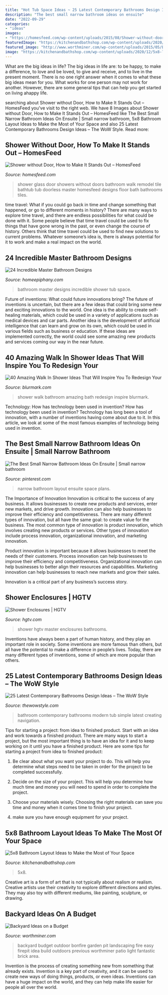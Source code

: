 ```yaml
---
title: "Hot Tub Space Ideas ~ 25 Latest Contemporary Bathrooms Design Ideas – The Wow Style"
description: "The best small narrow bathroom ideas on ensuite"
date: "2022-09-29"
categories:
- "ideas"
images:
- "https://homesfeed.com/wp-content/uploads/2015/08/Shower-without-door-with-transparent-glass-panels-and-multiple-showerheads-a-heldhand-showerhead-built-in-bathtub-fixture.jpg"
featuredImage: "https://kitchenandbathshop.com/wp-content/uploads/2020/12/5x8-layout-tips-1365x2048.jpg"
featured_image: "http://www.worthminer.com/wp-content/uploads/2015/05/Backyard-Landscaping-Ideas-on-a-Budget-35.jpg"
image: "https://kitchenandbathshop.com/wp-content/uploads/2020/12/5x8-layout-tips-1365x2048.jpg"
---
```



What are the big ideas in life?
The big ideas in life are: to be happy, to make a difference, to love and be loved, to give and receive, and to live in the present moment. There is no one right answer when it comes to what these big ideas mean for you. What works for one person may not work for another. However, there are some general tips that can help you get started on living ahappy life.

	

		
searching about Shower without Door, How to Make It Stands Out – HomesFeed you've visit to the right web. We have 8 Images about Shower without Door, How to Make It Stands Out – HomesFeed like The Best Small Narrow Bathroom Ideas On Ensuite | Small narrow bathroom, 5x8 Bathroom Layout Ideas to Make the Most of Your Space and also 25 Latest Contemporary Bathrooms Design Ideas – The WoW Style. Read more:
		
    
## Shower Without Door, How To Make It Stands Out – HomesFeed

<img loading=lazy src="https://homesfeed.com/wp-content/uploads/2015/08/Shower-without-door-with-transparent-glass-panels-and-multiple-showerheads-a-heldhand-showerhead-built-in-bathtub-fixture.jpg" onerror="this.onerror=null;this.src='https://tse2.mm.bing.net/th?id=OIP.ZfN_5DZ0vZAUlVQleiK0nQHaJ4&amp;pid=15.1';" alt="Shower without Door, How to Make It Stands Out – HomesFeed">

_Source: homesfeed.com_

>shower glass door showers without doors bathroom walk remodel tile bathtub tub doorless master homesfeed designs floor bath bathrooms tiles. 

	

time travel: What if you could go back in time and change something that happened, or go to different moments in history?
There are many ways to explore time travel, and there are endless possibilities for what could be done with it. Some people believe that time travel could be used to fix things that have gone wrong in the past, or even change the course of history. Others think that time travel could be used to find new solutions to current problems. Whatever someone’s idea is, there is always potential for it to work and make a real impact on the world.

    
## 24 Incredible Master Bathroom Designs

<img loading=lazy src="https://homeepiphany.com/wp-content/uploads/2015/06/24-Incredible-Master-Bathroom-Designs-4.jpg" onerror="this.onerror=null;this.src='https://tse1.mm.bing.net/th?id=OIP.NVgThA0m6YdHhgDx-5FUtgHaFH&amp;pid=15.1';" alt="24 Incredible Master Bathroom Designs">

_Source: homeepiphany.com_

>bathroom master designs incredible shower tub space. 

	

Future of inventions: What could future innovations bring?
The future of inventions is uncertain, but there are a few ideas that could bring some new and exciting innovations to the world. One idea is the ability to create self-healing materials, which could be used in a variety of applications such as medical devices and car parts. Another idea is the development of artificial intelligence that can learn and grow on its own, which could be used in various fields such as business or education. If these ideas are implemented correctly, the world could see some amazing new products and services coming our way in the near future.

    
## 40 Amazing Walk In Shower Ideas That Will Inspire You To Redesign Your

<img loading=lazy src="https://www.blurmark.com/wp-content/uploads/2017/02/Diferent-way-of-bath.jpg" onerror="this.onerror=null;this.src='https://tse3.mm.bing.net/th?id=OIP.I7LEjfip5iAX-P4_1AcukAHaHZ&amp;pid=15.1';" alt="40 Amazing Walk In Shower Ideas That Will Inspire You To Redesign Your">

_Source: blurmark.com_

>shower walk bathroom amazing bath redesign inspire blurmark. 

	

Technology: How has technology been used in invention?
How has technology been used in invention? Technology has long been a tool of innovation, with a number of inventions having come about due to it. In this article, we look at some of the most famous examples of technology being used in invention.

    
## The Best Small Narrow Bathroom Ideas On Ensuite | Small Narrow Bathroom

<img loading=lazy src="https://i.pinimg.com/736x/17/9a/96/179a9697b16da4681ade115237b8ca86.jpg" onerror="this.onerror=null;this.src='https://tse3.mm.bing.net/th?id=OIP.rFDN61ZO2jHEh1wmhY93MwHaLP&amp;pid=15.1';" alt="The Best Small Narrow Bathroom Ideas On Ensuite | Small narrow bathroom">

_Source: pinterest.com_

>narrow bathroom layout ensuite space plans. 

	

The Importance of Innovation
Innovation is critical to the success of any business. It allows businesses to create new products and services, enter new markets, and drive growth. Innovation can also help businesses to improve their efficiency and competitiveness.
There are many different types of innovation, but all have the same goal: to create value for the business. The most common type of innovation is product innovation, which involves creating new products or services. Other types of innovation include process innovation, organizational innovation, and marketing innovation.

Product innovation is important because it allows businesses to meet the needs of their customers. Process innovation can help businesses to improve their efficiency and competitiveness. Organizational innovation can help businesses to better align their resources and capabilities. Marketing innovation can help businesses to reach new markets and grow their sales.

Innovation is a critical part of any business’s success story.

    
## Shower Enclosures | HGTV

<img loading=lazy src="http://hgtvhome.sndimg.com/content/dam/images/hgtv/fullset/2010/2/24/1/DP_Dennis-master-shower_s3x4.jpg.rend.hgtvcom.616.822.suffix/1400946339789.jpeg" onerror="this.onerror=null;this.src='https://tse2.mm.bing.net/th?id=OIP.OWmvq10bmkVPsjga1IvEYgHaJ4&amp;pid=15.1';" alt="Shower Enclosures | HGTV">

_Source: hgtv.com_

>shower hgtv master enclosures bathrooms. 

	

Inventions have always been a part of human history, and they play an important role in society. Some inventions are more famous than others, but all have the potential to make a difference in people’s lives. Today, there are many different types of inventions, some of which are more popular than others.

    
## 25 Latest Contemporary Bathrooms Design Ideas – The WoW Style

<img loading=lazy src="http://thewowstyle.com/wp-content/uploads/2016/07/Simple-Contemporary-Bathroom.jpg" onerror="this.onerror=null;this.src='https://tse4.mm.bing.net/th?id=OIP.1pEMhwxONwHENJzw247w0AHaLH&amp;pid=15.1';" alt="25 Latest Contemporary Bathrooms Design Ideas – The WoW Style">

_Source: thewowstyle.com_

>bathroom contemporary bathrooms modern tub simple latest creating navigation. 

	

Tips for starting a project: from idea to finished product.
Start with an idea and work towards a finished product. There are many ways to start a project, but the most important thing is to have an idea for it and to keep working on it until you have a finished product. Here are some tips for starting a project from idea to finished product: 
1. Be clear about what you want your project to do. This will help you determine what steps need to be taken in order for the project to be completed successfully. 

2. Decide on the size of your project. This will help you determine how much time and money you will need to spend in order to complete the project. 

3. Choose your materials wisely. Choosing the right materials can save you time and money when it comes time to finish your project. 

4. make sure you have enough equipment for your project.

    
## 5x8 Bathroom Layout Ideas To Make The Most Of Your Space

<img loading=lazy src="https://kitchenandbathshop.com/wp-content/uploads/2020/12/5x8-layout-tips-1365x2048.jpg" onerror="this.onerror=null;this.src='https://tse2.mm.bing.net/th?id=OIP.uzM4w3g0GdQyh9FP_OG6rgHaLH&amp;pid=15.1';" alt="5x8 Bathroom Layout Ideas to Make the Most of Your Space">

_Source: kitchenandbathshop.com_

>5x8. 

	

Creative art is a form of art that is not typically about realism or realism. Creative artists use their creativity to explore different directions and styles. They may also toy with different mediums, like painting, sculpture, or drawing.

    
## Backyard Ideas On A Budget

<img loading=lazy src="http://www.worthminer.com/wp-content/uploads/2015/05/Backyard-Landscaping-Ideas-on-a-Budget-35.jpg" onerror="this.onerror=null;this.src='https://tse3.mm.bing.net/th?id=OIP.PDvcVPhDehTYne4XbA5pnwHaKO&amp;pid=15.1';" alt="Backyard Ideas on a Budget">

_Source: worthminer.com_

>backyard budget outdoor bonfire garden pit landscaping fire easy firepit idea build outdoors previous worthminer patio light fantastic brick area. 

	

Invention is the process of creating something new from something that already exists. Invention is a key part of creativity, and it can be used to create new ways of doing things, products, or even ideas. Inventions can have a huge impact on the world, and they can help make life easier for people all over the world.

